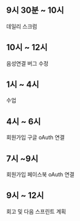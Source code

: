 ## 9시 30분 ~ 10시

데일리 스크럼

## 10시 ~ 12시

음성연결 버그 수정

## 1시 ~ 4시

수업

## 4시 ~ 6시

회원가입 구글 oAuth 연결

## 7시 ~9시

회원가입 페이스북 oAuth 연결

## 9시 ~ 12시

회고 및 다음 스프린트 계획
